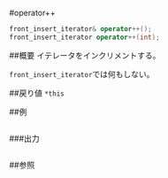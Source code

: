 #operator++
```cpp
front_insert_iterator& operator++();
front_insert_iterator operator++(int);
```

##概要
イテレータをインクリメントする。

`front_insert_iterator`では何もしない。


##戻り値
`*this`


##例
```cpp
```

###出力
```
```

##参照
